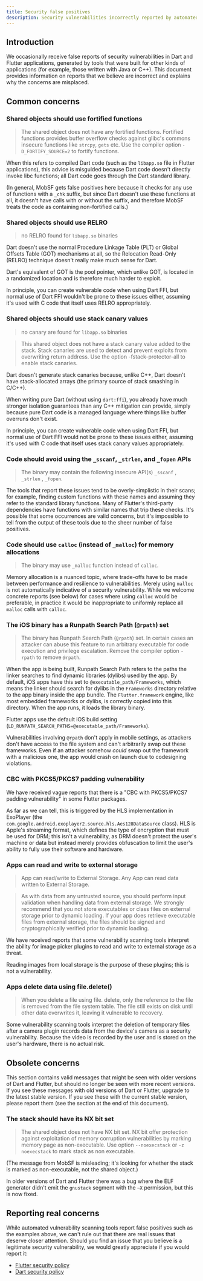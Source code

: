 ```yaml
---
title: Security false positives
description: Security vulnerabilities incorrectly reported by automated static analysis tools
---
```


## Introduction

We occasionally receive false reports of security
vulnerabilities in Dart and Flutter applications,
generated by tools that were built for other kinds
of applications (for example, those written with Java or C++).
This document provides information on reports that we believe
are incorrect and explains why the concerns are misplaced.

## Common concerns

### Shared objects should use fortified functions

> The shared object does not have any fortified functions.
> Fortified functions provides buffer overflow checks against glibc's commons insecure functions like `strcpy`, `gets` etc.
> Use the compiler option `-D_FORTIFY_SOURCE=2` to fortify functions.

When this refers to compiled Dart code
(such as the `libapp.so` file in Flutter applications),
this advice is misguided because Dart code doesn't
directly invoke libc functions;
all Dart code goes through the Dart standard library.

(In general, MobSF gets false positives here because
it checks for any use of functions with a `_chk` suffix,
but since Dart doesn't use these functions at all,
it doesn't have calls with or without the suffix,
and therefore MobSF treats the code as containing
non-fortified calls.)

### Shared objects should use RELRO

> no RELRO found for `libapp.so` binaries

Dart doesn't use the normal Procedure Linkage Table
(PLT) or Global Offsets Table (GOT) mechanisms at all,
so the Relocation Read-Only (RELRO) technique doesn't
really make much sense for Dart.

Dart's equivalent of GOT is the pool pointer,
which unlike GOT, is located in a randomized location
and is therefore much harder to exploit.

In principle, you can create vulnerable code when using Dart FFI,
but normal use of Dart FFI wouldn't be prone to these issues either,
assuming it's used with C code that itself uses RELRO appropriately.

### Shared objects should use stack canary values

> no canary are found for `libapp.so` binaries

> This shared object does not have a stack canary value added to the stack.
> Stack canaries are used to detect and prevent exploits from overwriting return address.
> Use the option -fstack-protector-all to enable stack canaries.

Dart doesn't generate stack canaries because,
unlike C++, Dart doesn't have stack-allocated arrays
(the primary source of stack smashing in C/C++).

When writing pure Dart (without using `dart:ffi`),
you already have much stronger isolation guarantees
than any C++ mitigation can provide,
simply because pure Dart code is a managed language
where things like buffer overruns don't exist.

In principle, you can create vulnerable code when using Dart FFI,
but normal use of Dart FFI would not be prone to these issues either, 
assuming it's used with C code that itself uses stack canary values
appropriately.

### Code should avoid using the `_sscanf`, `_strlen`, and `_fopen` APIs

> The binary may contain the following insecure API(s) `_sscanf` , `_strlen` , `_fopen`.

The tools that report these issues tend to be
overly-simplistic in their scans;
for example, finding custom functions with
these names and assuming they refer to the
standard library functions.
Many of Flutter's third-party dependencies have
functions with similar names that trip these checks.
It's possible that some occurrences are valid concerns,
but it's impossible to tell from the output of these tools
due to the sheer number of false positives.

### Code should use `calloc` (instead of `_malloc`) for memory allocations

> The binary may use `_malloc` function instead of `calloc`.

Memory allocation is a nuanced topic,
where trade-offs have to be made between performance
and resilience to vulnerabilities.
Merely using `malloc` is not automatically indicative
of a security vulnerability.
While we welcome concrete reports (see below)
for cases where using `calloc` would be preferable,
in practice it would be inappropriate to uniformly
replace all `malloc` calls with `calloc`.

### The iOS binary has a Runpath Search Path (`@rpath`) set

> The binary has Runpath Search Path (`@rpath`) set.
> In certain cases an attacker can abuse this feature to run arbitrary executable for code execution and privilege escalation.
> Remove the compiler option `-rpath` to remove `@rpath`.

When the app is being built, Runpath Search Path refers
to the paths the linker searches to find dynamic libraries
(dylibs) used by the app.
By default, iOS apps have this set to
`@executable_path/Frameworks`,
which means the linker should search for dylibs
in the `Frameworks` directory relative to the app
binary inside the app bundle.
The `Flutter.framework` engine,
like most embedded frameworks or dylibs,
is correctly copied into this directory.
When the app runs, it loads the library binary.

Flutter apps use the default iOS build setting
(`LD_RUNPATH_SEARCH_PATHS=@executable_path/Frameworks`).

Vulnerabilities involving `@rpath` don't apply
in mobile settings, as attackers don't have
access to the file system and can't arbitrarily
swap out these frameworks.
Even if an attacker somehow _could_ swap out the
framework with a malicious one,
the app would crash on launch due to codesigning violations.

### CBC with PKCS5/PKCS7 padding vulnerability

We have received vague reports that there is a
"CBC with PKCS5/PKCS7 padding vulnerability"
in some Flutter packages.

As far as we can tell, this is triggered by the HLS
implementation in ExoPlayer
(the `com.google.android.exoplayer2.source.hls.Aes128DataSource` class).
HLS is Apple's streaming format,
which defines the type of encryption that must be used for DRM;
this isn't a vulnerability,
as DRM doesn't protect the user's machine or data
but instead merely provides obfuscation 
to limit the user's ability to fully use their software and hardware.

### Apps can read and write to external storage

> App can read/write to External Storage. Any App can read data written to External Storage.

> As with data from any untrusted source, you should perform input validation when handling data from external storage.
> We strongly recommend that you not store executables or class files on external storage prior to dynamic loading.
> If your app does retrieve executable files from external storage,
> the files should be signed and cryptographically verified prior to dynamic loading.

We have received reports that some vulnerability
scanning tools interpret the ability for image
picker plugins to read and write to external storage as a threat.

Reading images from local storage is the purpose of these plugins;
this is not a vulnerability.

### Apps delete data using file.delete()

> When you delete a file using file. delete, only the reference to the file is removed from the file system table.
> The file still exists on disk until other data overwrites it, leaving it vulnerable to recovery.

Some vulnerability scanning tools interpret the deletion of
temporary files after a camera plugin records data from
the device's camera as a security vulnerability.
Because the video is recorded by the user and is stored
on the user's hardware, there is no actual risk.

## Obsolete concerns

This section contains valid messages that might be seen with
older versions of Dart and Flutter, but should no longer
be seen with more recent versions.
If you see these messages with old versions of Dart or Flutter,
upgrade to the latest stable version.
If you see these with the current stable version,
please report them (see the section at the end of this document).

### The stack should have its NX bit set

> The shared object does not have NX bit set.
> NX bit offer protection against exploitation of memory corruption vulnerabilities by marking memory page as non-executable.
> Use option `--noexecstack` or `-z noexecstack` to mark stack as non executable.

(The message from MobSF is misleading; it's looking
for whether the stack is marked as non-executable,
not the shared object.)

In older versions of Dart and Flutter there was a bug
where the ELF generator didn't emit the `gnustack`
segment with the `~X` permission, but this is now fixed.

## Reporting real concerns

While automated vulnerability scanning tools report
false positives such as the examples above,
we can't rule out that there are real issues that
deserve closer attention.
Should you find an issue that you believe is a
legitimate security vulnerability, we would greatly
appreciate if you would report it:

* [Flutter security policy](/security)
* [Dart security policy]({{site.dart-site}}/security)
